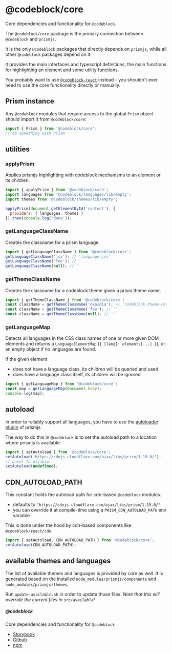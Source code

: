 # @codeblock/core

Core dependencies and functionality for `@codeblock`.

The `@codeblock/core` package is the primary connection between `@codeblock` and `prismjs`.

It is the only `@codeblock` packages that directly depends on `prismjs`, while all other `@codeblock` packages depend on it.

It provides the main interfaces and typescript definitions, the main functions for highlighting an element and some utility functions.

You probably want to use [`@codeblock-react`](../codeblock-react/README.md) instead - you shouldn't ever need to use the core functionality directly or manually.

## Prism instance

Any `@codeblock` modules that require access to the global `Prism` object should import it from `@codeblock/core`:

```javascript
import { Prism } from '@codeblock/core';
// do something with Prism
```

## utilities

### applyPrism

Applies prismjs highlighting with codeblock mechanisms to an element or its children.

```javascript
import { applyPrism } from '@codeblock/core';
import languages from '@codeblock/languages/lib/empty';
import themes from '@codeblock/themes/lib/empty';

applyPrism(document.getElementById('content'), {
  providers: { languages, themes }
}).then(console.log('done'));
```

### getLanguageClassName

Creates the classname for a prism language.

```javascript
import { getLanguageClassName } from '@codeblock/core';
getLanguageClassName('jsx'); // 'language-jsx'
getLanguageClassName('foo'); // '
getLanguageClassName(null); // '
```

### getThemeClassName

Creates the classname for a codeblock theme given a prism theme name.

```javascript
import { getThemeClassName } from '@codeblock/core';
const className = getThemeClassName('okaidia'); // 'codeblock-theme-okaidia'
const className = getThemeClassName('foo'); // ''
const className = getThemeClassName(null); // ''
```

### getLanguageMap

Detects all languages in the CSS class names of one or more given DOM elements and returns a `LanguageElementMap` (`{ [lang]: elements[...] }`), or an empty object if no languages are found.

If the given element

- does not have a language class, its children will be queried and used
- does have a language class itself, its children will be ignored

```javascript
import { getLanguageMap } from '@codeblock/core';
const map = getLanguageMap(document.body);
console.log(map);
```

## autoload

In order to reliably support all languages, you have to use the [autoloader plugin](https://prismjs.com/plugins/autoloader/) of prismjs.

The way to do this in `@codeblock` is to set the autoload path to a location where prismjs is available:

```javascript
import { setAutoload } from '@codeblock/core';
setAutoload('https://cdnjs.cloudflare.com/ajax/libs/prism/1.19.0/');
// unset to disable:
setAutoload(undefined);
```

## CDN_AUTOLOAD_PATH

This constant holds the autoload path for cdn-based `@codeblock` modules.

- defaults to `"https://cdnjs.cloudflare.com/ajax/libs/prism/1.19.0/"`
- you can override it at compile-time using a `PRISM_CDN_AUTOLOAD_PATH` env variable

This is done under the hood by cdn-based components like `@codeblock/react/cdn`.

```javascript
import { setAutoload, CDN_AUTOLOAD_PATH } from '@codeblock/core';
setAutoload(CDN_AUTOLOAD_PATH);
```

## available themes and languages

The list of available themes and languages is provided by core as well. It is generated based on the installed `node_modules/prismjs/components` and `node_modules/prismjs/themes`.

Run `update-available.sh` in order to update those files. _Note that this will override the current files in `src/available`!_

##### @codeblock

Core dependencies and functionality for `@codeblock`

- [Storybook](https://codeblockjs.github.io/codeblock)
- [Github](https://github.com/codeblockjs/codeblock)
- [npm](https://www.npmjs.com/org/codeblock)
